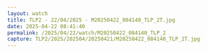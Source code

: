 ```yaml
---
layout: watch
title: TLP2 - 22/04/2025 - M20250422_084140_TLP_2T.jpg
date: 2025-04-22 08:41:40
permalink: /2025/04/22/watch/M20250422_084140_TLP_2
capture: TLP2/2025/202504/20250421/M20250422_084140_TLP_2T.jpg
---
```

